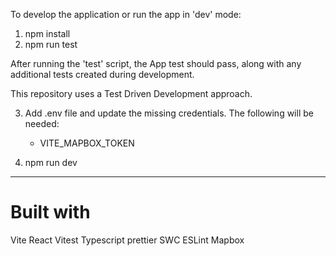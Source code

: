 To develop the application or run the app in 'dev' mode:

1. npm install
2. npm run test

After running the 'test' script, the App test should pass, along with any additional tests created during development.

This repository uses a Test Driven Development approach.

3. Add .env file and update the missing credentials.
   The following will be needed:

   - VITE_MAPBOX_TOKEN

4. npm run dev

---

# Built with

Vite
React
Vitest
Typescript
prettier
SWC
ESLint
Mapbox
